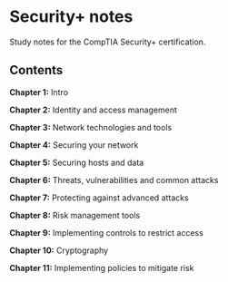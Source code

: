 # Security+ notes
Study notes for the CompTIA Security+ certification.

## Contents

**Chapter 1:** Intro

**Chapter 2:** Identity and access management

**Chapter 3:** Network technologies and tools

**Chapter 4:** Securing your network

**Chapter 5:** Securing hosts and data

**Chapter 6:** Threats, vulnerabilities and common attacks

**Chapter 7:** Protecting against advanced attacks

**Chapter 8:** Risk management tools
 
**Chapter 9:** Implementing controls to restrict access

**Chapter 10:** Cryptography

**Chapter 11:** Implementing policies to mitigate risk
